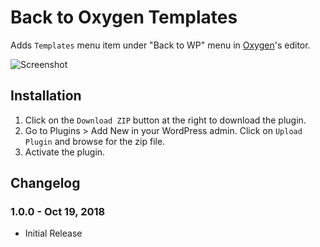 # Back to Oxygen Templates #

Adds `Templates` menu item under "Back to WP" menu in [Oxygen](http://oxygenbuilder.com/)'s editor.

![Screenshot](https://wpdevdesign.com/wp-content/uploads/2018/10/back-to-oxygen-templates.png)

## Installation ##

1. Click on the `Download ZIP` button at the right to download the plugin.
2. Go to Plugins > Add New in your WordPress admin. Click on `Upload Plugin` and browse for the zip file.
3. Activate the plugin.

## Changelog ##

### 1.0.0 - Oct 19, 2018 ###
* Initial Release

